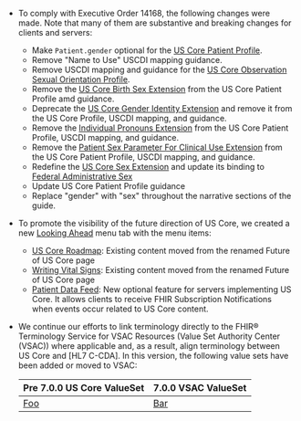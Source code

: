 
- To comply with Executive Order 14168, the following changes were made.  Note that many of them are substantive and breaking changes for clients and servers:
   - Make `Patient.gender` optional for the [US Core Patient Profile](StructureDefinition-us-core-patient.html).
   - Remove "Name to Use" USCDI mapping guidance.
   - Remove USCDI mapping and guidance for the [US Core Observation Sexual Orientation Profile](StructureDefinition-us-core-observation-sexual-orientation.html).
   - Remove the [US Core Birth Sex Extension](StructureDefinition-us-core-birthsex.html) from the US Core Patient Profile amd guidance.
   - Deprecate the [US Core Gender Identity Extension](StructureDefinition-us-core-genderIdentity.html) and remove it from the US Core Profile, USCDI mapping, and guidance.
   - Remove the [Individual Pronouns Extension](http://hl7.org/fhir/StructureDefinition/individual-pronouns) from the US Core Patient Profile, USCDI mapping, and guidance.
   - Remove the [Patient Sex Parameter For Clinical Use Extension](http://hl7.org/fhir/StructureDefinition/patient-sexParameterForClinicalUse) from the US Core Patient Profile, USCDI mapping, and guidance.
   - Redefine the [US Core Sex Extension](StructureDefinition-us-core-sex.html) and update its binding to [Federal Administrative Sex](https://vsac.nlm.nih.gov/valueset/2.16.840.1.113762.1.4.1021.121/expansion/Latest)
   - Update US Core Patient Profile guidance
   - Replace "gender" with "sex" throughout the narrative sections of the guide.
- To promote the visibility of the future direction of US Core, we created a new [Looking Ahead](looking-ahead.html) menu tab with the menu items:
  - [US Core Roadmap](us-core-roadmap.html): Existing content moved from the renamed Future of US Core page
   - [Writing Vital Signs](writing-vital-signs.html): Existing content moved from the renamed Future of US Core page
   - [Patient Data Feed](patient-data-feed.html): New optional feature for servers implementing US Core. It allows clients to receive FHIR Subscription Notifications when events occur related to US Core content.
- We continue our efforts to link terminology directly to the FHIR® Terminology Service for VSAC Resources (Value Set Authority Center (VSAC)) where applicable and, as a result, align terminology between US Core and [HL7 C-CDA]. In this version, the following value sets have been added or moved to VSAC:

   |Pre 7.0.0  US Core ValueSet|7.0.0 VSAC ValueSet|
   |---|---|
   [Foo](#.html)|[Bar](#.html)